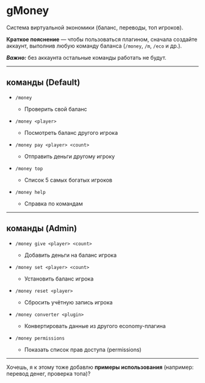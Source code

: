 # gMoney

Система виртуальной экономики (баланс, переводы, топ игроков).

**Краткое пояснение** — чтобы пользоваться плагином, сначала создайте аккаунт, выполнив любую команду баланса (`/money`, `/m`, `/eco` и др.).

***Важно:*** без аккаунта остальные команды работать не будут.

---

## команды (Default)

* `/money`

  * Проверить свой баланс

* `/money <player>`

  * Посмотреть баланс другого игрока

* `/money pay <player> <count>`

  * Отправить деньги другому игроку

* `/money top`

  * Список 5 самых богатых игроков

* `/money help`

  * Справка по командам

---

## команды (Admin)

* `/money give <player> <count>`

  * Добавить деньги на баланс игрока

* `/money set <player> <count>`

  * Установить баланс игрока

* `/money reset <player>`

  * Сбросить учётную запись игрока

* `/money converter <plugin>`

  * Конвертировать данные из другого economy-плагина

* `/money permissions`

  * Показать список прав доступа (permissions)

---

Хочешь, я к этому тоже добавлю **примеры использования** (например: перевод денег, проверка топа)?
